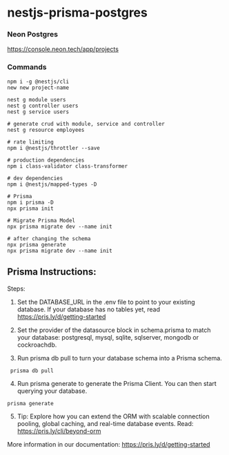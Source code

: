 # nestjs-prisma-postgres


### Neon Postgres
https://console.neon.tech/app/projects


### Commands
```
npm i -g @nestjs/cli
new new project-name

nest g module users
nest g controller users
nest g service users

# generate crud with module, service and controller
nest g resource employees

# rate limiting
npm i @nestjs/throttler --save

# production dependencies
npm i class-validator class-transformer

# dev dependencies
npm i @nestjs/mapped-types -D 

# Prisma
npm i prisma -D
npx prisma init

# Migrate Prisma Model
npx prisma migrate dev --name init

# after changing the schema
npx prisma generate
npx prisma migrate dev --name init
```

## Prisma Instructions:
Steps:
1. Set the DATABASE_URL in the .env file to point to your existing database. If your database has no tables yet, read https://pris.ly/d/getting-started

2. Set the provider of the datasource block in schema.prisma to match your database: postgresql, mysql, sqlite, sqlserver, 
mongodb or cockroachdb.

3. Run prisma db pull to turn your database schema into a Prisma schema.
```
 prisma db pull
```

4. Run prisma generate to generate the Prisma Client. You can then start querying your database.
```
prisma generate
```

5. Tip: Explore how you can extend the ORM with scalable connection pooling, global caching, and real-time database events. Read: https://pris.ly/cli/beyond-orm

More information in our documentation:
https://pris.ly/d/getting-started